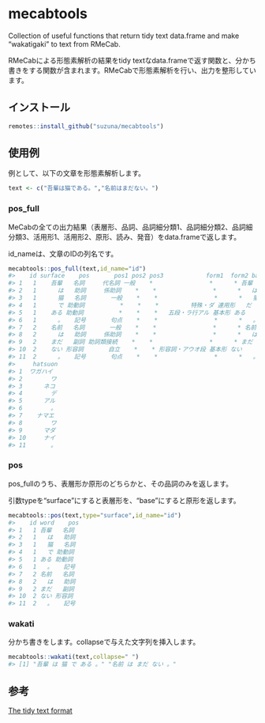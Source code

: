
<!-- README.md is generated from README.Rmd. Please edit that file -->

# mecabtools

<!-- badges: start -->

<!-- badges: end -->

Collection of useful functions that return tidy text data.frame and make
“wakatigaki” to text from RMeCab.

RMeCabによる形態素解析の結果をtidy
textなdata.frameで返す関数と、分かち書きをする関数が含まれます。RMeCabで形態素解析を行い、出力を整形しています。

## インストール

``` r
remotes::install_github("suzuna/mecabtools")
```

## 使用例

例として、以下の文章を形態素解析します。

``` r
text <- c("吾輩は猫である。","名前はまだない。")
```

### pos\_full

MeCabの全ての出力結果（表層形、品詞、品詞細分類1、品詞細分類2、品詞細分類3、活用形1、活用形2、原形、読み、発音）をdata.frameで返します。

id\_nameは、文章のIDの列名です。

``` r
mecabtools::pos_full(text,id_name="id")
#>    id surface    pos       pos1 pos2 pos3            form1  form2 base     yomi
#> 1   1    吾輩   名詞     代名詞 一般    *                *      * 吾輩 ワガハイ
#> 2   1      は   助詞     係助詞    *    *                *      *   は       ハ
#> 3   1      猫   名詞       一般    *    *                *      *   猫     ネコ
#> 4   1      で 助動詞          *    *    *         特殊・ダ 連用形   だ       デ
#> 5   1    ある 助動詞          *    *    *   五段・ラ行アル 基本形 ある     アル
#> 6   1      。   記号       句点    *    *                *      *   。       。
#> 7   2    名前   名詞       一般    *    *                *      * 名前   ナマエ
#> 8   2      は   助詞     係助詞    *    *                *      *   は       ハ
#> 9   2    まだ   副詞 助詞類接続    *    *                *      * まだ     マダ
#> 10  2    ない 形容詞       自立    *    * 形容詞・アウオ段 基本形 ない     ナイ
#> 11  2      。   記号       句点    *    *                *      *   。       。
#>     hatsuon
#> 1  ワガハイ
#> 2        ワ
#> 3      ネコ
#> 4        デ
#> 5      アル
#> 6        。
#> 7    ナマエ
#> 8        ワ
#> 9      マダ
#> 10     ナイ
#> 11       。
```

### pos

pos\_fullのうち、表層形か原形のどちらかと、その品詞のみを返します。

引数typeを“surface”にすると表層形を、“base”にすると原形を返します。

``` r
mecabtools::pos(text,type="surface",id_name="id")
#>    id word    pos
#> 1   1 吾輩   名詞
#> 2   1   は   助詞
#> 3   1   猫   名詞
#> 4   1   で 助動詞
#> 5   1 ある 助動詞
#> 6   1   。   記号
#> 7   2 名前   名詞
#> 8   2   は   助詞
#> 9   2 まだ   副詞
#> 10  2 ない 形容詞
#> 11  2   。   記号
```

### wakati

分かち書きをします。collapseで与えた文字列を挿入します。

``` r
mecabtools::wakati(text,collapse=" ")
#> [1] "吾輩 は 猫 で ある 。" "名前 は まだ ない 。"
```

## 参考

[The tidy text format](https://www.tidytextmining.com/tidytext.html)
